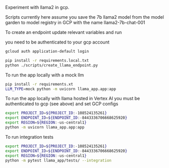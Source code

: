 Experiment with llama2 in gcp.

Scripts currently here assume you save the 7b llama2 model from the model garden to model registry in GCP
with the name llama2-7b-chat-001

To create an endpoint update relevant variables and run 

you need to be authenticated to your gcp account
```bash
gcloud auth application-default login
```


```bash
pip install -r requirements.local.txt
python ./scripts/create_llama_endpoint.py
```

To run the app locally with a mock llm

```bash
pip install -r requirements.xt
LLM_TYPE=mock python -m uvicorn llama_app.app:app
```

To run the app locally with llama hosted in Vertex AI you must be authenticated to gcp (see above) and set GCP configs
```bash
export PROJECT_ID=${PROJECT_ID:-108524135261}
export ENDPOINT_ID=${ENDPOINT_ID:-8443336706668625920}
export REGION=${REGION:-us-central1}
python -m uvicorn llama_app.app:app

```

To run integration tests

```bash
export PROJECT_ID=${PROJECT_ID:-108524135261}
export ENDPOINT_ID=${ENDPOINT_ID:-8443336706668625920}
export REGION=${REGION:-us-central1}
python -m pytest llama_app/tests/ --integration
```
